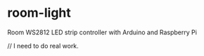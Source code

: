 # room-light

Room WS2812 LED strip controller with Arduino and Raspberry Pi

// I need to do real work.